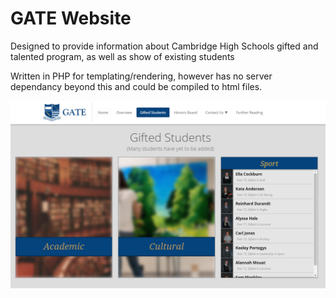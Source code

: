 GATE Website
============
Designed to provide information about Cambridge High Schools gifted and talented program, as well as show of existing students

Written in PHP for templating/rendering, however has no server dependancy beyond this and could be compiled to html files.

![Screenshot of gifted students page](screen.png)